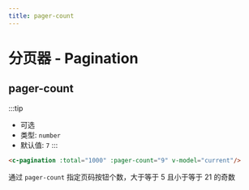 ```yaml
---
title: pager-count
---
```


# 分页器 - Pagination

pager-count
---

:::tip
* 可选
* 类型: `number`
* 默认值: `7`
:::

<ClientOnly>
<pagination-pagination-pager-count></pagination-pagination-pager-count>
</ClientOnly>

```html
<c-pagination :total="1000" :pager-count="9" v-model="current"/>
```

通过 `pager-count` 指定页码按钮个数，大于等于 5 且小于等于 21 的奇数
